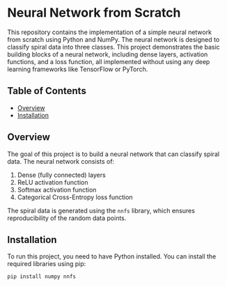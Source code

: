 # Neural Network from Scratch

This repository contains the implementation of a simple neural network from scratch using Python and NumPy. The neural network is designed to classify spiral data into three classes. This project demonstrates the basic building blocks of a neural network, including dense layers, activation functions, and a loss function, all implemented without using any deep learning frameworks like TensorFlow or PyTorch.

## Table of Contents

- [Overview](#overview)
- [Installation](#installation)

## Overview

The goal of this project is to build a neural network that can classify spiral data. The neural network consists of:

1. Dense (fully connected) layers
2. ReLU activation function
3. Softmax activation function
4. Categorical Cross-Entropy loss function

The spiral data is generated using the `nnfs` library, which ensures reproducibility of the random data points.

## Installation

To run this project, you need to have Python installed. You can install the required libraries using pip:

```bash
pip install numpy nnfs
